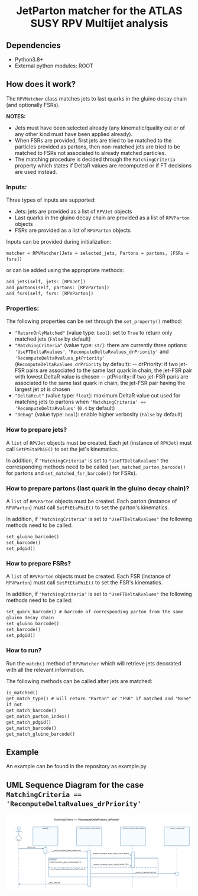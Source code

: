 
# <div align='center'>JetParton matcher for the ATLAS SUSY RPV Multijet analysis</div>

## Dependencies

- Python3.8+
- External python modules: ROOT

## How does it work?

The ```RPVMatcher``` class matches jets to last quarks in the gluino decay chain (and optionally FSRs).

**NOTES:**

- Jets must have been selected already (any kinematic/quality cut or of any other kind must have been applied already).
- When FSRs are provided, first jets are tried to be matched to the particles provided as partons, then non-matched jets are tried to be matched to FSRs not associated to already matched particles.
- The matching procedure is decided through the ```MatchingCriteria``` property which states if DeltaR values are recomputed or if FT decisions are used instead.

### Inputs:

Three types of inputs are supported:

- Jets: jets are provided as a list of ```RPVJet``` objects
- Last quarks in the gluino decay chain are provided as a list of ```RPVParton``` objects
- FSRs are provided as a list of ```RPVParton``` objects

Inputs can be provided during initialization:

```
matcher = RPVMatcher(Jets = selected_jets, Partons = partons, [FSRs = fsrs])
```

or can be added using the appropriate methods:

```
add_jets(self, jets: [RPVJet])
add_partons(self, partons: [RPVParton])
add_fsrs(self, fsrs: [RPVParton])
```

### Properties:

The following properties can be set through the ```set_property()``` method:

- ```"ReturnOnlyMatched"``` (value type: ```bool```): set to ```True``` to return only matched jets (```False``` by default)
- ```"MatchingCriteria"``` (value type: ```str```): there are currently three options: ```'UseFTDeltaRvalues'```, ```'RecomputeDeltaRvalues_drPriority'``` and ```'RecomputeDeltaRvalues_ptPriority'``` (```RecomputeDeltaRvalues_drPriority``` by default):
-- drPriority: if two jet-FSR pairs are associated to the same last quark in chain, the jet-FSR pair with lowest DeltaR value is chosen
-- ptPriority: if two jet-FSR paris are associated to the same last quark in chain, the jet-FSR pair having the largest jet pt is chosen
- ```"DeltaRcut"``` (value type: ```float```): maximum DeltaR value cut used for matching jets to partons when ```'MatchingCriteria' == 'RecomputeDeltaRvalues'``` (```0.4``` by default)
- ```"Debug"``` (value type: ```bool```): enable higher verbosity (```False``` by default)

### How to prepare jets?

A ```list``` of ```RPVJet``` objects must be created. Each jet (instance of ```RPVJet```) must call ```SetPtEtaPhiE()``` to set the jet's kinematics.

In addition, if ```"MatchingCriteria"``` is set to ```"UseFTDeltaRvalues"``` the corresponding methods need to be called (```set_matched_parton_barcode()``` for partons and ```set_matched_fsr_barcode()``` for FSRs).

### How to prepare partons (last quark in the gluino decay chain)?

A ```list``` of ```RPVParton``` objects must be created. Each parton (instance of ```RPVParton```) must call ```SetPtEtaPhiE()``` to set the parton's kinematics.

In addition, if ```"MatchingCriteria"``` is set to ```"UseFTDeltaRvalues"``` the following methods need to be called:

```
set_gluino_barcode()
set_barcode()
set_pdgid()
```
### How to prepare FSRs?

A ```list``` of ```RPVParton``` objects must be created. Each FSR (instance of ```RPVParton```) must call ```SetPtEtaPhiE()``` to set the FSR's kinematics.

In addition, if ```"MatchingCriteria"``` is set to ```"UseFTDeltaRvalues"``` the following methods need to be called:

```
set_quark_barcode() # barcode of corresponding parton from the same gluino decay chain
set_gluino_barcode()
set_barcode()
set_pdgid()
```
### How to run?

Run the ```match()``` method of ```RPVMatcher``` which will retrieve jets decorated with all the relevant information.

The following methods can be called after jets are matched:

```
is_matched()
get_match_type() # will return "Parton" or "FSR" if matched and "None" if not
get_match_barcode()
get_match_parton_index()
get_match_pdgid()
get_match_barcode()
get_match_gluino_barcode()
```
## Example

An example can be found in the repository as example.py

## UML Sequence Diagram for the case ```MatchingCriteria == 'RecomputeDeltaRvalues_drPriority'```

<img src="UML_RecomputeDeltaRvalues_drPriority.png" alt="UML Sequence Diagram" width="900"/>

